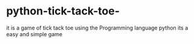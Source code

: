 # python-tick-tack-toe-
it is a game of tick tack toe using the Programming language python its a easy and simple game 
